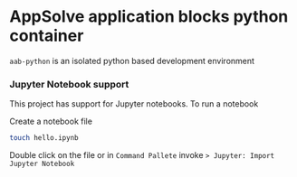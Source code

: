 # AppSolve application blocks python container  

`aab-python` is an isolated python based development environment  

### Jupyter Notebook support
This project has support for Jupyter notebooks. To run a notebook  

Create a notebook file

````bash
touch hello.ipynb
````

Double click on the file or in `Command Pallete` invoke `> Jupyter: Import Jupyter Notebook`
